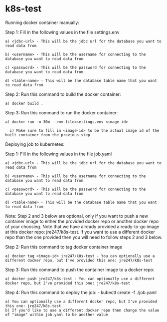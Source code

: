 # k8s-test

Running docker container manually:

Step 1: Fill in the following values in the file settings.env

    a) <jdbc-url> - This will be the jdbc url for the database you want to read data from

    b) <username> - This will be the username for connecting to the database you want to read data from
  
    c) <password> - This will be the password for connecting to the database you want to read data from
  
    d) <table-name> - This will be the database table name that you want to read data from

    
Step 2: Run this command to build the docker container:
    
    a) docker build .

Step 3: Run this command to run the docker container:
    
    a) docker run -m 30m --env-file=settings.env <image-id>
      
      i) Make sure to fill in <image-id> to be the actual image id of the built container from the previous step

Deploying job to kubernetes:

Step 1: Fill in the following values in the file job.yaml
  
    a) <jdbc-url> - This will be the jdbc url for the database you want to read data from
  
    b) <username> - This will be the username for connecting to the database you want to read data from
  
    c) <password> - This will be the password for connecting to the database you want to read data from
  
    d) <table-name> - This will be the database table name that you want to read data from

Note: Step 2 and 3 below are optional, only if you want to push a new container image to either the provided docker repo or another docker repo of your choosing. Note that we have already provided a ready-to-go image at this docker repo: jre247/k8s-test. If you want to use a different docker repo than the one provided then you will need to follow steps 2 and 3 below.

Step 2: Run this command to tag docker container image
  
    a) docker tag <image-id> jre247/k8s-test - You can optionally use a different docker repo, but I've provided this one: jre247/k8s-test

Step 3: Run this command to push the container image to a docker repo:
  
    a) docker push jre247/k8s-test - You can optionally use a different docker repo, but I've provided this one: jre247/k8s-test

Step 4: Run this command to deploy the job: - kubectl create -f ./job.yaml
      
    a) You can optionally use a different docker repo, but I've provided this one: jre247/k8s-test     
    b) If you'd like to use a different docker repo then change the value of "image" within job.yaml to be another value
